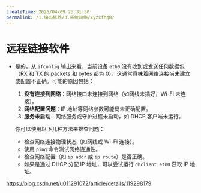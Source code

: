 ```yaml
---
createTime: 2025/04/09 23:31:30
permalink: /1.编码修养/3.系统网络/xyzxfhq8/
---
```


# 远程链接软件

*   是的，从 `ifconfig` 输出来看，当前设备 `eth0` 没有收到或发送任何数据包（RX 和 TX 的 packets 和 bytes 都为 0），这通常意味着网络连接尚未建立或配置不正确。可能的原因包括：

    1.  **没有连接到网络**：网络接口未连接到网络（如网线未插好，Wi-Fi 未连接）。
    2.  **网络配置问题**：IP 地址等网络参数可能尚未正确配置。
    3.  **服务未启动**：网络服务或守护进程未启动，如 DHCP 客户端未运行。

    你可以使用以下几种方法来排查问题：

    *   检查网络连接物理状态（如网线或 Wi-Fi 连接）。
    *   使用 `ping` 命令测试网络连通性。
    *   检查网络配置（如 `ip addr` 或 `ip route`）是否正确。
    *   如果是通过 DHCP 分配 IP 地址，可以尝试运行 `dhclient eth0` 获取 IP 地址。







https://blog.csdn.net/u011291072/article/details/119298179